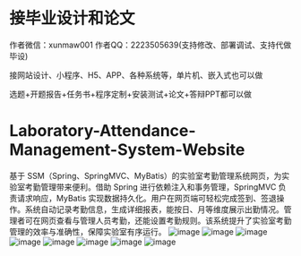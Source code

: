 # 接毕业设计和论文
作者微信：xunmaw001  作者QQ：2223505639(支持修改、部署调试、支持代做毕设)

接网站设计、小程序、H5、APP、各种系统等，单片机、嵌入式也可以做

选题+开题报告+任务书+程序定制+安装测试+论文+答辩PPT都可以做
# Laboratory-Attendance-Management-System-Website
基于 SSM（Spring、SpringMVC、MyBatis）的实验室考勤管理系统网页，为实验室考勤管理带来便利。借助 Spring 进行依赖注入和事务管理，SpringMVC 负责请求响应，MyBatis 实现数据持久化。用户在网页端可轻松完成签到、签退操作。系统自动记录考勤信息，生成详细报表，能按日、月等维度展示出勤情况。管理者可在网页查看与管理人员考勤，还能设置考勤规则。该系统提升了实验室考勤管理的效率与准确性，保障实验室有序运行。 
![image](https://github.com/user-attachments/assets/9154c1ae-cadb-4dd1-b2f4-4f82fa145ed2)
![image](https://github.com/user-attachments/assets/386d1899-7ce4-4201-9626-513900067794)
![image](https://github.com/user-attachments/assets/5987ff97-f479-4ce4-b65b-56790cd4e3f1)
![image](https://github.com/user-attachments/assets/585714f5-efe8-4c3e-ab30-e058140c928a)
![image](https://github.com/user-attachments/assets/4192c0df-9f30-4f57-af85-6b4ca804cd79)
![image](https://github.com/user-attachments/assets/8ae79ffc-8bac-4374-ad16-148ad32275db)
![image](https://github.com/user-attachments/assets/43950c1e-1ce9-4832-9636-53bf5afd5e2f)
![image](https://github.com/user-attachments/assets/923b72d9-4338-4327-9753-4879c8be0fdb)
